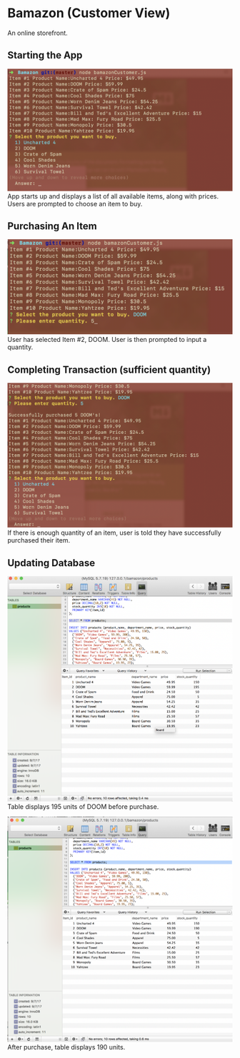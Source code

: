 # Bamazon (Customer View)
An online storefront.

## Starting the App

![](/images/Bamazon1.png)
App starts up and displays a list of all available items, along with prices.
Users are prompted to choose an item to buy.


## Purchasing An Item

![](/images/Bamazon2.png)
User has selected Item #2, DOOM.
User is then prompted to input a quantity.


## Completing Transaction (sufficient quantity)

![](/images/Bamazon3.png)
If there is enough quantity of an item, user is told they have successfully purchased their item.

## Updating Database

![](/images/Bamazon4.png)
Table displays 195 units of DOOM before purchase.

![](/images/Bamazon5.png)
After purchase, table displays 190 units.





